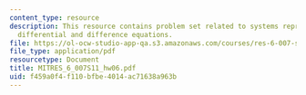 ```yaml
---
content_type: resource
description: This resource contains problem set related to systems represented by
  differential and difference equations.
file: https://ol-ocw-studio-app-qa.s3.amazonaws.com/courses/res-6-007-signals-and-systems-spring-2011/f459a0f4f110bfbe4014ac71638a963b_MITRES_6_007S11_hw06.pdf
file_type: application/pdf
resourcetype: Document
title: MITRES_6_007S11_hw06.pdf
uid: f459a0f4-f110-bfbe-4014-ac71638a963b
---
```

